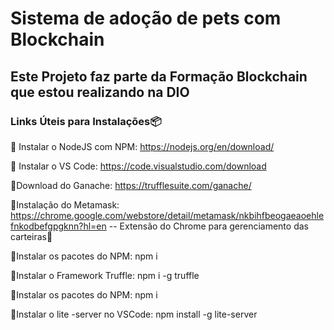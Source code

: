 # **Sistema de adoção de pets com Blockchain**

## Este Projeto faz parte da Formação Blockchain que estou realizando na DIO

### Links Úteis para Instalações:package:

:diamond_shape_with_a_dot_inside: Instalar o NodeJS com NPM: https://nodejs.org/en/download/

:diamond_shape_with_a_dot_inside: Instalar o VS Code: https://code.visualstudio.com/download

:diamond_shape_with_a_dot_inside:Download do Ganache: https://trufflesuite.com/ganache/

:diamond_shape_with_a_dot_inside:Instalação do Metamask: https://chrome.google.com/webstore/detail/metamask/nkbihfbeogaeaoehlefnkodbefgpgknn?hl=en -- Extensão do Chrome para gerenciamento das carteiras:diamond_shape_with_a_dot_inside:

:diamond_shape_with_a_dot_inside:Instalar os pacotes do NPM: npm i

:diamond_shape_with_a_dot_inside:Instalar o Framework Truffle: npm i -g truffle

:diamond_shape_with_a_dot_inside:Instalar os pacotes do NPM: npm i

:diamond_shape_with_a_dot_inside:Instalar o lite -server no VSCode: npm install -g lite-server
